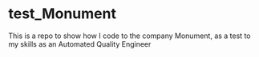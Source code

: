 # test_Monument
This is a repo to show how I code to the company Monument, as a test to my skills as an Automated Quality Engineer

